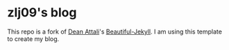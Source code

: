 # zlj09's blog

This repo is a fork of [Dean Attali](https://deanattali.com)'s [Beautiful-Jekyll](https://github.com/daattali/beautiful-jekyll). I am using this template to create my blog.
